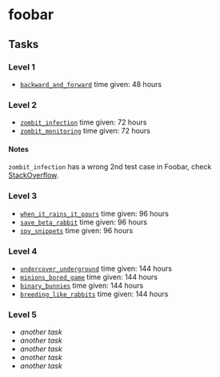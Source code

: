 # foobar

## Tasks
### Level 1
* [`backward_and_forward`](tasks/backward_and_forward) time given: 48 hours

### Level 2
* [`zombit_infection`](tasks/zombit_infection) time given: 72 hours
* [`zombit_monitoring`](tasks/zombit_monitoring) time given: 72 hours

#### Notes
`zombit_infection` has a wrong 2nd test case in Foobar, check [StackOverflow](http://stackoverflow.com/questions/38006104/foobar-zombit-infection-challenge).

### Level 3
* [`when_it_rains_it_pours`](tasks/when_it_rains_it_pours) time given: 96 hours
* [`save_beta_rabbit`](tasks/save_beta_rabbit) time given: 96 hours
* [`spy_snippets`](tasks/spy_snippets) time given: 96 hours

### Level 4
* [`undercover_underground`](tasks/undercover_underground) time given: 144 hours
* [`minions_bored_game`](tasks/minions_bored_game) time given: 144 hours
* [`binary_bunnies`](tasks/binary_bunnies) time given: 144 hours
* [`breeding_like_rabbits`](tasks/breeding_like_rabbits) time given: 144 hours

### Level 5
* _another task_
* _another task_
* _another task_
* _another task_
* _another task_